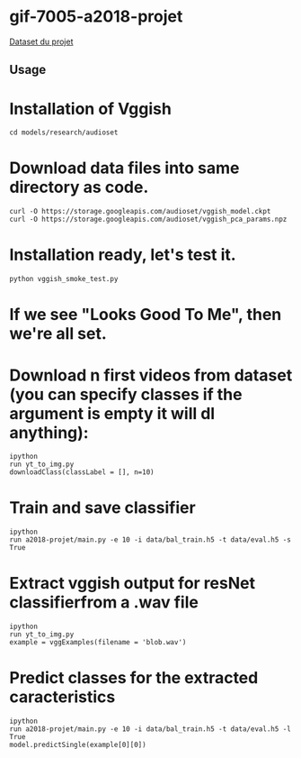 # gif-7005-a2018-projet

[Dataset du projet](https://research.google.com/audioset/download.html)

## Usage

# Installation of Vggish

`cd models/research/audioset`<br />
# Download data files into same directory as code.
`curl -O https://storage.googleapis.com/audioset/vggish_model.ckpt`<br />
`curl -O https://storage.googleapis.com/audioset/vggish_pca_params.npz`<br />

# Installation ready, let's test it.
`python vggish_smoke_test.py`<br />
# If we see "Looks Good To Me", then we're all set.

# Download n first videos from dataset (you can specify classes if the argument is empty it will dl anything):
`ipython`<br />
`run yt_to_img.py`<br />
`downloadClass(classLabel = [], n=10)`<br />

# Train and save classifier 
`ipython`<br />
`run a2018-projet/main.py -e 10 -i data/bal_train.h5 -t data/eval.h5 -s True`<br />

# Extract vggish output for resNet classifierfrom a .wav file 
`ipython`<br />
`run yt_to_img.py`<br />
`example = vggExamples(filename = 'blob.wav')`<br />

# Predict classes for the extracted caracteristics
`ipython`<br />
`run a2018-projet/main.py -e 10 -i data/bal_train.h5 -t data/eval.h5 -l True`<br />
`model.predictSingle(example[0][0])`<br />


